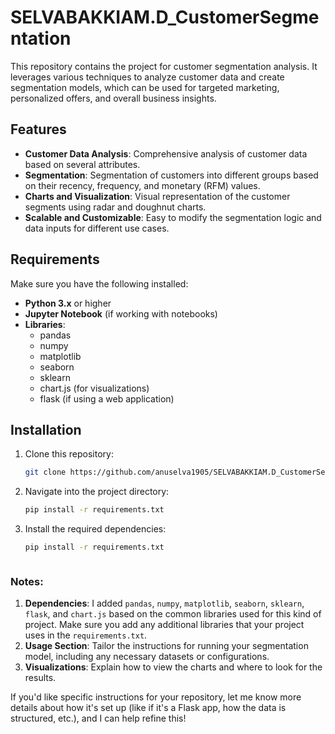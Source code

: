 # SELVABAKKIAM.D_CustomerSegmentation

This repository contains the project for customer segmentation analysis. It leverages various techniques to analyze customer data and create segmentation models, which can be used for targeted marketing, personalized offers, and overall business insights.

## Features

- **Customer Data Analysis**: Comprehensive analysis of customer data based on several attributes.
- **Segmentation**: Segmentation of customers into different groups based on their recency, frequency, and monetary (RFM) values.
- **Charts and Visualization**: Visual representation of the customer segments using radar and doughnut charts.
- **Scalable and Customizable**: Easy to modify the segmentation logic and data inputs for different use cases.

## Requirements

Make sure you have the following installed:

- **Python 3.x** or higher
- **Jupyter Notebook** (if working with notebooks)
- **Libraries**:
    - pandas
    - numpy
    - matplotlib
    - seaborn
    - sklearn
    - chart.js (for visualizations)
    - flask (if using a web application)

## Installation

1. Clone this repository:

   ```bash
   git clone https://github.com/anuselva1905/SELVABAKKIAM.D_CustomerSegmentation.git


2. Navigate into the project directory:
 
   ```bash
   pip install -r requirements.txt

3. Install the required dependencies:

   ```bash
   pip install -r requirements.txt



### Notes:
1. **Dependencies**: I added `pandas`, `numpy`, `matplotlib`, `seaborn`, `sklearn`, `flask`, and `chart.js` based on the common libraries used for this kind of project. Make sure you add any additional libraries that your project uses in the `requirements.txt`.
2. **Usage Section**: Tailor the instructions for running your segmentation model, including any necessary datasets or configurations.
3. **Visualizations**: Explain how to view the charts and where to look for the results.

If you'd like specific instructions for your repository, let me know more details about how it's set up (like if it's a Flask app, how the data is structured, etc.), and I can help refine this!


